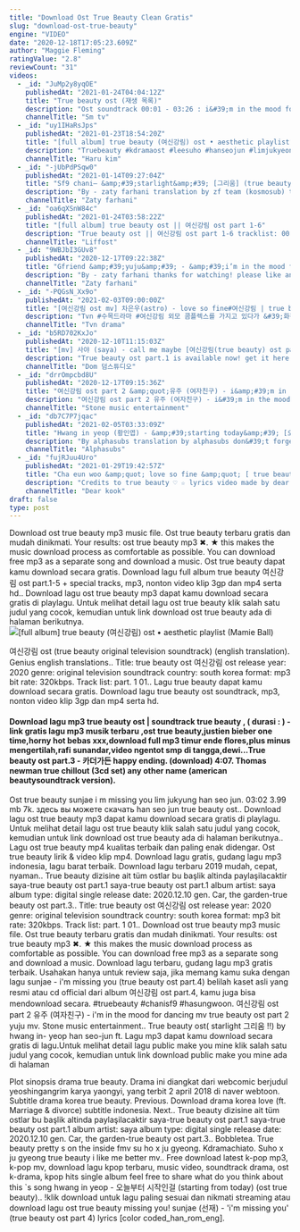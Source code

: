 ```yaml
---
title: "Download Ost True Beauty Clean Gratis"
slug: "download-ost-true-beauty"
engine: "VIDEO"
date: "2020-12-18T17:05:23.609Z"
author: "Maggie Fleming"
ratingValue: "2.8"
reviewCount: "31"
videos:
  - _id: "JuMp2y8yqOE"
    publishedAt: "2021-01-24T04:04:12Z"
    title: "True beauty ost (재생 목록)"
    description: "Ost soundtrack 00:01 - 03:26 : i&#39;m in the mood for dancing 03:27 - 06:45 : call me maybe 06:46 - 09:38 : happy ending 09:39 - 13:50 : starlight 13:51"
    channelTitle: "Sm tv"
  - _id: "uy1IHaRsJps"
    publishedAt: "2021-01-23T18:54:20Z"
    title: "[full album] true beauty (여신강림) ost • aesthetic playlist"
    description: "Truebeauty #kdramaost #leesuho #hanseojun #limjukyeong true beauty ost playlist 0:01 - 3:18 : saya - call me maybe 3:19 - 6:45 : yuju (gfriend)"
    channelTitle: "Haru kim"
  - _id: "-jUbPdPSqw0"
    publishedAt: "2021-01-14T09:27:04Z"
    title: "Sf9 chani– &amp;#39;starlight&amp;#39; [그리움] (true beauty ost part 5) lyrics [color coded_han_rom_eng]"
    description: "By - zaty farhani translation by zf team (kosmosub) thanks for watching! please like and share this video! don&#39;t forget to subscribe our channel."
    channelTitle: "Zaty farhani"
  - _id: "oa6qXSnW84c"
    publishedAt: "2021-01-24T03:58:22Z"
    title: "[full album] true beauty ost || 여신강림 ost part 1-6"
    description: "True beauty ost || 여신강림 ost part 1-6 tracklist: 00:00 01. Saya - call me maybe 03:22 02. Yuju (gfriend) - i&#39;m in the mood for dancing 06:53 03. Car, the"
    channelTitle: "Liffost"
  - _id: "9WBJbI3GUv8"
    publishedAt: "2020-12-17T09:22:38Z"
    title: "Gfriend &amp;#39;yuju&amp;#39; - &amp;#39;i’m in the mood for dancing&amp;#39; [true beauty ost part 2] lyrics [color coded_eng]"
    description: "By - zaty farhani thanks for watching! please like and share this video! don&#39;t forget to subscribe our channel. All rights administered by stone"
    channelTitle: "Zaty farhani"
  - _id: "-PQGsN_Xx9o"
    publishedAt: "2021-02-03T09:00:00Z"
    title: "[여신강림 ost mv] 차은우(astro) - love so fine#여신강림 | true beauty ep.15"
    description: "Tvn #수목드라마 #여신강림 외모 콤플렉스를 가지고 있다가 &#39;화장&#39;을 통해 여신이 된 주경과 남모를 상처를 간직한 수호가 만나 서로의 비밀을 공유하며 성장하는"
    channelTitle: "Tvn drama"
  - _id: "b5RD702KxJo"
    publishedAt: "2020-12-10T11:15:03Z"
    title: "[mv] 사야 (saya) - call me maybe [여신강림(true beauty) ost part 1]"
    description: "True beauty ost part.1 is available now! get it here: [여신강림 ost part 1] 사야 (saya) - call me maybe 전세계 누적 조회수 40억"
    channelTitle: "Dom 덤스튜디오"
  - _id: "drrOmpcbd8U"
    publishedAt: "2020-12-17T09:15:36Z"
    title: "여신강림 ost part 2 &amp;quot;유주 (여자친구) - i&amp;#39;m in the mood for dancing&amp;quot; mv true beauty ost part 2 yuju mv"
    description: "여신강림 ost part 2 유주 (여자친구) - i&#39;m in the mood for dancing mv true beauty ost part 2 yuju (gfriend) - i&#39;m in the mood for dancing mv 입니다."
    channelTitle: "Stone music entertainment"
  - _id: "db7C7P7jqac"
    publishedAt: "2021-02-05T03:33:09Z"
    title: "Hwang in yeop (황인엽) - &amp;#39;starting today&amp;#39; [오늘부터 시작인걸] true beauty ost (여신강림) lyrics가사 [han|rom|eng]"
    description: "By alphasubs translation by alphasubs don&#39;t forget to like, share and subscribe my channel. Thank you all rights reserved to the original owner."
    channelTitle: "Alphasubs"
  - _id: "fujRJuu4Uro"
    publishedAt: "2021-01-29T19:42:57Z"
    title: "Cha eun woo &amp;quot; love so fine &amp;quot; [ true beauty ost part 8 ] color coded lyrics ( hanromeng+more )"
    description: "Credits to true beauty ♡ ☆ lyrics video made by dear kook ☆ ➳➳➳➳➳┄┄※┄┄➳➳➳➳➳➳➳➳➳➳┄┄※┄┄➳➳➳➳ ▪︎artist: astro cha eun woo ▪︎track"
    channelTitle: "Dear kook"
draft: false
type: post
---
```


Download ost true beauty mp3 music file. Ost true beauty terbaru gratis dan mudah dinikmati. Your results: ost true beauty mp3 ✖. ★ this makes the music download process as comfortable as possible. You can download free mp3 as a separate song and download a music. Ost true beauty dapat kamu download secara gratis. Download lagu full album true beauty 여신강림 ost part.1-5 + special tracks, mp3, nonton video klip 3gp dan mp4 serta hd.. Download lagu ost true beauty mp3 dapat kamu download secara gratis di playlagu. Untuk melihat detail lagu ost true beauty klik salah satu judul yang cocok, kemudian untuk link download ost true beauty ada di halaman berikutnya.
![[full album] true beauty (여신강림) ost • aesthetic playlist (Mamie Ball)](https://i.ytimg.com/vi/uy1IHaRsJps/hqdefault.jpg "[full album] true beauty (여신강림) ost • aesthetic playlist (Claudia Warren)")

여신강림 ost (true beauty original television soundtrack) (english translation). Genius english translations.. Title: true beauty ost  여신강림 ost release year: 2020 genre: original television soundtrack country: south korea format: mp3 bit rate: 320kbps. Track list: part. 1 01.. Lagu true beauty dapat kamu download secara gratis. Download lagu true beauty ost soundtrack, mp3, nonton video klip 3gp dan mp4 serta hd.
<!--inArticleAds-->

<!--galleryOne-->

#### Download lagu mp3 true beauty ost | soundtrack true beauty , ( durasi : ) - link gratis lagu mp3 musik terbaru  ,ost true beauty,justien bieber one time,horny hot bebas xxx,download full mp3 timur ende flores,plus minus mengertilah,rafi sunandar,video ngentot smp di tangga,dewi...True beauty ost part.3 - 카더가든 happy ending. (download) 4:07. Thomas newman true chillout (3cd set) any other name (american beautysoundtrack version).
<!--inArticleAds-->

<!--galleryTwo-->

Ost true beauty sunjae i m missing you lim jukyung han seo jun. 03:02 3.99 mb 7k. здесь вы можете скачать han seo jun true beauty ost.. Download lagu ost true beauty mp3 dapat kamu download secara gratis di playlagu. Untuk melihat detail lagu ost true beauty klik salah satu judul yang cocok, kemudian untuk link download ost true beauty ada di halaman berikutnya.. Lagu ost true beauty mp4 kualitas terbaik dan paling enak didengar. Ost true beauty lirik &amp; video klip mp4. Download lagu gratis, gudang lagu mp3 indonesia, lagu barat terbaik. Download lagu terbaru 2019 mudah, cepat, nyaman.. True beauty di̇zi̇si̇ne ai̇t tüm ostlar bu başlik altinda paylaşilacaktir saya-true beauty ost part.1 saya-true beauty ost part.1 album artist: saya album type: digital single release date: 2020.12.10 gen. Car, the garden-true beauty ost part.3.. Title: true beauty ost  여신강림 ost release year: 2020 genre: original television soundtrack country: south korea format: mp3 bit rate: 320kbps. Track list: part. 1 01.. Download ost true beauty mp3 music file. Ost true beauty terbaru gratis dan mudah dinikmati. Your results: ost true beauty mp3 ✖. ★ this makes the music download process as comfortable as possible. You can download free mp3 as a separate song and download a music. Download lagu terbaru, gudang lagu mp3 gratis terbaik. Usahakan hanya untuk review saja, jika memang kamu suka dengan lagu sunjae - i&#39;m missing you (true beauty ost part.4) belilah kaset asli yang resmi atau cd official dari album 여신강림 ost part.4, kamu juga bisa mendownload secara. #truebeauty #chanisf9 #hasungwoon. 여신강림 ost part 2 유주 (여자친구) - i&#39;m in the mood for dancing mv  true beauty ost part 2 yuju mv. Stone music entertainment.. True beauty ost( starlight 그리움 !!) by hwang in- yeop  han seo-jun ft. Lagu mp3 dapat kamu download secara gratis di lagu.Untuk melihat detail lagu public make you mine klik salah satu judul yang cocok, kemudian untuk link download public make you mine ada di halaman
<!--galleryThree-->

Plot sinopsis drama true beauty. Drama ini diangkat dari webcomic berjudul yeoshingangrim karya yaongyi, yang terbit 2 april 2018 di naver webtoon. Subtitle drama korea true beauty. Previous. Download drama korea love (ft. Marriage &amp; divorce) subtitle indonesia. Next.. True beauty di̇zi̇si̇ne ai̇t tüm ostlar bu başlik altinda paylaşilacaktir saya-true beauty ost part.1 saya-true beauty ost part.1 album artist: saya album type: digital single release date: 2020.12.10 gen. Car, the garden-true beauty ost part.3.. Bobbletea. True beauty pretty s on the inside fmv su ho x ju gyeong. Kdramachiato. Suho x ju gyeong true beauty i like me better mv.. Free download latest k-pop mp3, k-pop mv, download lagu kpop terbaru, music video, soundtrack drama, ost k-drama, kpop hits single album feel free to share what do you think about this `s song hwang in yeop - 오늘부터 시작인걸 (starting from today) (ost true beauty).. !klik download untuk lagu paling sesuai dan nikmati streaming atau download lagu ost true beauty missing you! sunjae (선재) - &#39;i&#39;m missing you&#39; (true beauty ost part 4) lyrics [color coded_han_rom_eng].